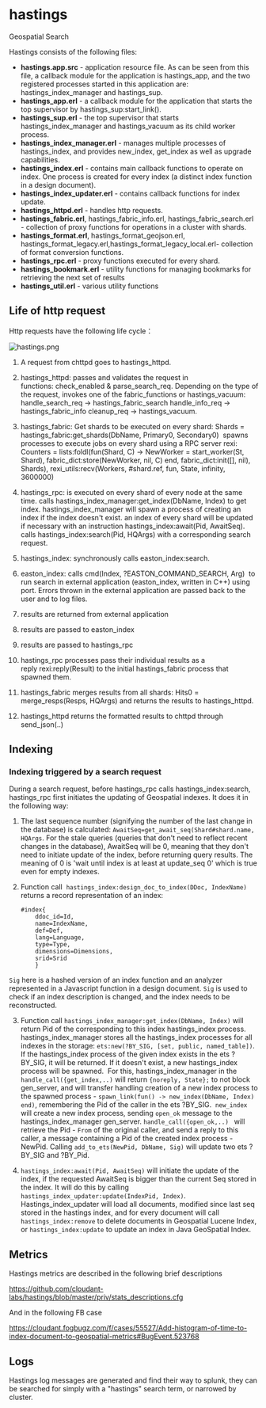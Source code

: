 hastings
========
Geospatial Search

Hastings consists of the following files:

- **hastings.app.src** - application resource file. As can be seen from this file, a callback module for the application is hastings_app, and the two registered processes started in this application are: hastings_index_manager and hastings_sup.
- **hastings_app.erl** - a callback module for the application that starts the top supervisor by hastings_sup:start_link().
- **hastings_sup.erl** - the top supervisor that starts hastings_index_manager and hastings_vacuum as its child worker process.
- **hastings_index_manager.erl** - manages multiple processes of hastings_index, and provides new_index, get_index as well as upgrade capabilities.
- **hastings_index.erl** - contains main callback functions to operate on index. One process is created for every index (a distinct index function in a design document).
- **hastings_index_updater.erl** - contains callback functions for index update.
- **hastings_httpd.erl** - handles http requests.
- **hastings_fabric.erl**, hastings_fabric_info.erl, hastings_fabric_search.erl - collection of proxy functions for operations in a cluster with shards.
- **hastings_format.erl**, hastings_format_geojson.erl, hastings_format_legacy.erl,hastings_format_legacy_local.erl- collection of format conversion functions.
- **hastings_rpc.erl** - proxy functions executed for every shard.
- **hastings_bookmark.erl** - utility functions for managing bookmarks for retrieving the next set of results
- **hastings_util.erl** - various utility functions


Life of http request
------------
Http requests have the following life cycle：

![hastings.png](https://github.com/cloudant-labs/hastings/blob/master/priv/hastings.png)

1. A request from chttpd goes to hastings_httpd.

2. hastings_httpd:
passes and validates the request in functions: check_enabled & parse_search_req.
Depending on the type of the request, invokes one of the fabric_functions or hastings_vacuum: 
handle_search_req -> hastings_fabric_search
handle_info_req -> hastings_fabric_info
cleanup_req -> hastings_vacuum.

3. hastings_fabric:
Get shards to be executed on every shard:
Shards = hastings_fabric:get_shards(DbName, Primary0, Secondary0) 
spawns processes to execute jobs on every shard using a RPC server rexi: 
Counters = lists:foldl(fun(Shard, C) -> NewWorker = start_worker(St, Shard), fabric_dict:store(NewWorker, nil, C) end, fabric_dict:init([], nil), Shards),
rexi_utils:recv(Workers, #shard.ref, fun, State, infinity, 3600000)

4. hastings_rpc:
is executed on every shard of every node at the same time.
calls hastings_index_manager:get_index(DbName, Index) to get index. hastings_index_manager will spawn a process of creating an index if the index doesn't exist.
an index of every shard will be updated if necessary with an instruction hastings_index:await(Pid, AwaitSeq).
calls hastings_index:search(Pid, HQArgs) with a corresponding search request.

5. hastings_index:
synchronously calls easton_index:search.

6. easton_index:
calls cmd(Index, ?EASTON_COMMAND_SEARCH, Arg)  to run search in external application (easton_index, written in C++) using port. Errors thrown in the external application are passed back to the user and to log files.

7. results are returned from external application

8. results are passed to easton_index

9. results are passed to hastings_rpc

10. hastings_rpc processes pass their individual results as a reply rexi:reply(Result) to the initial hastings_fabric process that spawned them.

11. hastings_fabric merges results from all shards: Hits0 = merge_resps(Resps, HQArgs) and returns the results to hastings_httpd.

12. hastings_httpd returns the formatted results to chttpd through send_json(..)

Indexing
-------------

### Indexing triggered by a search request
During a search request, before hastings_rpc calls hastings_index:search, hastings_rpc first initiates the updating of Geospatial indexes. It does it in the following way:

1. The last sequence number (signifying the number of the last change in the database) is calculated: `AwaitSeq=get_await_seq(Shard#shard.name, HQArgs`. For the stale queries (queries that don't need to reflect recent changes in the database), AwaitSeq will be 0, meaning that they don't need to initiate update of the index, before returning query results. The meaning of 0 is 'wait until index is at least at update_seq 0' which is true even for empty indexes.

2. Function call  `hastings_index:design_doc_to_index(DDoc, IndexName)` returns a record representation of an index:
    ```
    #index{
        ddoc_id=Id,
        name=IndexName,
        def=Def,
        lang=Language,
        type=Type,
        dimensions=Dimensions,
        srid=Srid
        }
    ```
`Sig` here is a hashed version of an index function and an analyzer represented in a Javascript function in a design document. `Sig` is used to check if an index description is changed, and the index needs to be reconstructed.

3. Function call `hastings_index_manager:get_index(DbName, Index)` will return Pid of the corresponding to this index hastings_index process. hastings_index_manager stores all the hastings_index processes for all indexes in the storage: `ets:new(?BY_SIG, [set, public, named_table])`. If the hastings_index process of the given index exists in the ets ?BY_SIG, it will be returned. If it doesn't exist, a new hastings_index process will be spawned.  For this, hastings_index_manager in the `handle_call({get_index,..)` will return `{noreply, State};` to not block gen_server, and will transfer handling creation of a new index process to the spawned process - `spawn_link(fun() -> new_index(DbName, Index) end)`, remembering the Pid of the caller in the ets ?BY_SIG.  `new_index` will create a new index process, sending `open_ok` message to the hastings_index_manager gen_server. `handle_call({open_ok,..) ` will retrieve the Pid - `From` of the original caller, and send a reply to this caller, a message containing a Pid of the created index process - NewPid. Calling `add_to_ets(NewPid, DbName, Sig)` will update two ets ?BY_SIG and ?BY_Pid.

4. `hastings_index:await(Pid, AwaitSeq)` will initiate the update of the index, if the requested AwaitSeq is bigger than the current Seq stored in the index. It will do this by calling `hastings_index_updater:update(IndexPid, Index)`.  Hastings_index_updater will load all documents, modified since last seq stored in the hastings index, and for every document will call `hastings_index:remove` to delete documents in Geospatial Lucene Index, or `hastings_index:update` to update an index in Java GeoSpatial Index.

Metrics
--
Hastings metrics are described in the following brief descriptions

https://github.com/cloudant-labs/hastings/blob/master/priv/stats_descriptions.cfg

And in the following FB case

https://cloudant.fogbugz.com/f/cases/55527/Add-histogram-of-time-to-index-document-to-geospatial-metrics#BugEvent.523768

Logs
--
Hastings log messages are generated and find their way to splunk, they can be searched for simply with a "hastings" search term, or narrowed by cluster.
